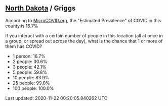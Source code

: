 
## [North Dakota](/united-states/north-dakota) / Griggs

According to [MicroCOVID.org](http://microcovid.org),
the "Estimated Prevalence" of COVID in this county is 16.7%

If you interact with a certain number of people in this location
(all at once in a group, or spread out across the day), what is the chance that
1 or more of them has COVID?

- 1 person: 16.7%
- 2 people: 30.6%
- 3 people: 42.1%
- 5 people: 59.8%
- 10 people: 83.9%
- 25 people: 99.0%
- 100 people: 100.0%

Last updated: 2020-11-22 00:20:05.840262 UTC
